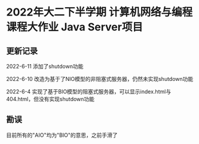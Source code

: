 # 2022年大二下半学期 计算机网络与编程课程大作业 Java Server项目
## 更新记录
2022-6-11 添加了shutdown功能  

2022-6-10 改造为基于了NIO模型的非阻塞式服务器，仍然未实现shutdown功能  

2022-6-4 实现了基于BIO模型的阻塞式服务器，可以显示index.html与404.html，但没有实现shutdown功能

## 勘误
目前所有的"AIO"均为"BIO"的意思，之前手滑了


